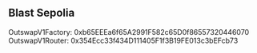## Blast Sepolia

OutswapV1Factory: 0xb65EEEa6f65A2991F582c65D0f86557320446070  
OutswapV1Router: 0x354Ecc33f434D111405F1f3B19FE013c3bEFcb73

